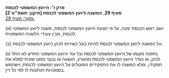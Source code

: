 **פרק ז׳: היועץ המשפטי לכנסת**  
**סעיף 29. המשנה ליועץ המשפטי לכנסת [תיקון: תשס״א־2]**  
[מקור: סעיף 29. ](https://he.wikisource.org/wiki/חוק_הכנסת#סעיף_29)  

(א)
יושב ראש הכנסת ימנה, על פי הצעת היועץ המשפטי לכנסת, משנה ליועץ המשפטי לכנסת, מבין עובדי הלשכה המשפטית.

(ב)
על המשנה ליועץ המשפטי לכנסת להיות בעל כשירות לכהן כיועץ המשפטי לכנסת.

(ג)
נתפנה מקומו של היועץ המשפטי לכנסת וכל עוד היועץ המשפטי החדש לא החל לכהן, או נעדר היועץ המשפטי לכנסת מהארץ, הושעה או נבצר ממנו זמנית למלא את תפקידו, ימלא המשנה לו את התפקידים המוטלים על היועץ המשפטי לכנסת, וישתמש בסמכויות הנתונות לו לפי כל דין. 